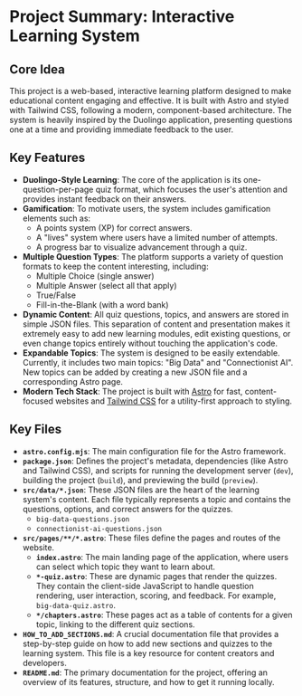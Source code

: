 # Project Summary: Interactive Learning System

## Core Idea
This project is a web-based, interactive learning platform designed to make educational content engaging and effective. It is built with Astro and styled with Tailwind CSS, following a modern, component-based architecture. The system is heavily inspired by the Duolingo application, presenting questions one at a time and providing immediate feedback to the user.

## Key Features
- **Duolingo-Style Learning**: The core of the application is its one-question-per-page quiz format, which focuses the user's attention and provides instant feedback on their answers.
- **Gamification**: To motivate users, the system includes gamification elements such as:
    - A points system (XP) for correct answers.
    - A "lives" system where users have a limited number of attempts.
    - A progress bar to visualize advancement through a quiz.
- **Multiple Question Types**: The platform supports a variety of question formats to keep the content interesting, including:
    - Multiple Choice (single answer)
    - Multiple Answer (select all that apply)
    - True/False
    - Fill-in-the-Blank (with a word bank)
- **Dynamic Content**: All quiz questions, topics, and answers are stored in simple JSON files. This separation of content and presentation makes it extremely easy to add new learning modules, edit existing questions, or even change topics entirely without touching the application's code.
- **Expandable Topics**: The system is designed to be easily extendable. Currently, it includes two main topics: "Big Data" and "Connectionist AI". New topics can be added by creating a new JSON file and a corresponding Astro page.
- **Modern Tech Stack**: The project is built with [Astro](https://astro.build/) for fast, content-focused websites and [Tailwind CSS](https://tailwindcss.com/) for a utility-first approach to styling.

## Key Files
- **`astro.config.mjs`**: The main configuration file for the Astro framework.
- **`package.json`**: Defines the project's metadata, dependencies (like Astro and Tailwind CSS), and scripts for running the development server (`dev`), building the project (`build`), and previewing the build (`preview`).
- **`src/data/*.json`**: These JSON files are the heart of the learning system's content. Each file typically represents a topic and contains the questions, options, and correct answers for the quizzes.
    - `big-data-questions.json`
    - `connectionist-ai-questions.json`
- **`src/pages/**/*.astro`**: These files define the pages and routes of the website.
    - **`index.astro`**: The main landing page of the application, where users can select which topic they want to learn about.
    - **`*-quiz.astro`**: These are dynamic pages that render the quizzes. They contain the client-side JavaScript to handle question rendering, user interaction, scoring, and feedback. For example, `big-data-quiz.astro`.
    - **`*/chapters.astro`**: These pages act as a table of contents for a given topic, linking to the different quiz sections.
- **`HOW_TO_ADD_SECTIONS.md`**: A crucial documentation file that provides a step-by-step guide on how to add new sections and quizzes to the learning system. This file is a key resource for content creators and developers.
- **`README.md`**: The primary documentation for the project, offering an overview of its features, structure, and how to get it running locally.
